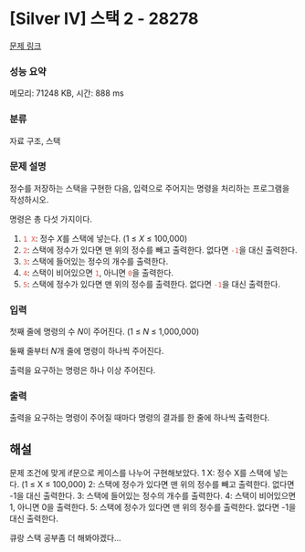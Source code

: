 # [Silver IV] 스택 2 - 28278

[문제 링크](https://www.acmicpc.net/problem/28278)

### 성능 요약

메모리: 71248 KB, 시간: 888 ms

### 분류

자료 구조, 스택

### 문제 설명

<p>정수를 저장하는 스택을 구현한 다음, 입력으로 주어지는 명령을 처리하는 프로그램을 작성하시오.</p>

<p>명령은 총 다섯 가지이다.</p>

<ol>
	<li><span style="color:#e74c3c;"><code>1 X</code></span>: 정수 <var>X</var>를 스택에 넣는다. (1 ≤ <var>X</var> ≤ 100,000)</li>
	<li><span style="color:#e74c3c;"><code>2</code></span>: 스택에 정수가 있다면 맨 위의 정수를 빼고 출력한다. 없다면 <span style="color:#e74c3c;"><code>-1</code></span>을 대신 출력한다.</li>
	<li><span style="color:#e74c3c;"><code>3</code></span>: 스택에 들어있는 정수의 개수를 출력한다.</li>
	<li><span style="color:#e74c3c;"><code>4</code></span>: 스택이 비어있으면 <span style="color:#e74c3c;"><code>1</code></span>, 아니면 <span style="color:#e74c3c;"><code>0</code></span>을 출력한다.</li>
	<li><span style="color:#e74c3c;"><code>5</code></span>: 스택에 정수가 있다면 맨 위의 정수를 출력한다. 없다면 <span style="color:#e74c3c;"><code>-1</code></span>을 대신 출력한다.</li>
</ol>

### 입력

 <p>첫째 줄에 명령의 수 <var>N</var>이 주어진다. (1 ≤ <var>N</var> ≤ 1,000,000)</p>

<p>둘째 줄부터 <var>N</var>개 줄에 명령이 하나씩 주어진다.</p>

<p>출력을 요구하는 명령은 하나 이상 주어진다.</p>

### 출력

 <p>출력을 요구하는 명령이 주어질 때마다 명령의 결과를 한 줄에 하나씩 출력한다.</p>

## 해설

문제 조건에 맞게 if문으로 케이스를 나누어 구현해보았다.
1 X: 정수 X를 스택에 넣는다. (1 ≤ X ≤ 100,000)
2: 스택에 정수가 있다면 맨 위의 정수를 빼고 출력한다. 없다면 -1을 대신 출력한다.
3: 스택에 들어있는 정수의 개수를 출력한다.
4: 스택이 비어있으면 1, 아니면 0을 출력한다.
5: 스택에 정수가 있다면 맨 위의 정수를 출력한다. 없다면 -1을 대신 출력한다.

큐랑 스택 공부좀 더 해봐야겠다...
